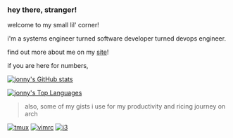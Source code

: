 ### hey there, stranger!

welcome to my small lil' corner!

i'm a systems engineer turned software developer turned devops engineer.

find out more about me on my [site](https://jonathankerk.com)!

if you are here for numbers, 

[![jonny's GitHub stats](https://github-readme-stats.vercel.app/api?username=jonzxz&show_icons=true&theme=dracula&rank_icon=github&custom_title=jonny's%20stats)](https://github.com/jonzxz)

[![jonny's Top Languages](https://github-readme-stats.vercel.app/api/top-langs/?username=jonzxz&hide=html,css&theme=dracula&layout=normal)](https://github.com/jonzxz)

> also, some of my gists i use for my productivity and ricing journey on arch


[![tmux](https://github-readme-stats.vercel.app/api/gist?id=17b26467d7d8c49db8aad15495547310&theme=dracula)](https://gist.github.com/jonzxz/17b26467d7d8c49db8aad15495547310)
[![vimrc](https://github-readme-stats.vercel.app/api/gist?id=e2fdb08d4a14c2cedac0551b8bf6b482&theme=dracula)](https://gist.github.com/jonzxz/e2fdb08d4a14c2cedac0551b8bf6b482)
[![i3](https://github-readme-stats.vercel.app/api/gist?id=8d2d46b8d5a598071f9223da94907ae3&theme=dracula)](https://gist.github.com/jonzxz/8d2d46b8d5a598071f9223da94907ae3)


<!--
**jonzxz/jonzxz** is a ✨ _special_ ✨ repository because its `README.md` (this file) appears on your GitHub profile.

Here are some ideas to get you started:

- 🔭 I’m currently working on ...
- 🌱 I’m currently learning ...
- 👯 I’m looking to collaborate on ...
- 🤔 I’m looking for help with ...
- 💬 Ask me about ...
- 📫 How to reach me: ...
- 😄 Pronouns: ...
- ⚡ Fun fact: ...
-->
